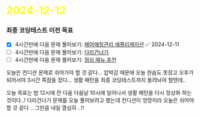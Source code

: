 # <span style="color:yellow">2024-12-12</span>

### 최종 코딩테스트 이전 목표
- [x] 4시간만에 다음 문제 풀어보기: [페어매칭관리 애플리케이션](https://github.com/woowacourse/java-pairmatching-precourse) ✅ 2024-12-11
- [ ] 4시간만에 다음 문제 풀어보기: [다리건너기](https://github.com/bark20/java-bridge)
- [ ] 4시간만에 다음 문제 풀어보기: [점심 메뉴 추천](https://github.com/70825/java-menu)

오늘은 컨디션 문제로 쉬어가야 할 것 같다... 압박감 때문에 오늘 한숨도 못잤고 오후가 되어서야 3시간 쪽잠을 잤다... 생활 패턴을 최종 코딩테스트까지 돌려놔야 할텐데..

오늘 목표는 밤 12시에 잔 다음 다음날 10시에 일어나서 생활 패턴을 다시 정상화 하는 것이다..!
다리건너기 문제를 오늘 풀어보려고 했는데 컨디션이 엉망이라 오늘은 쉬어야 할 것 같다 ..
그만큼 내일 열심히 ..!!